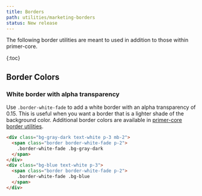 ```yaml
---
title: Borders
path: utilities/marketing-borders
status: New release
---
```


The following border utilities are meant to used in addition to those within primer-core.

{:toc}

## Border Colors

### White border with alpha transparency

Use `.border-white-fade` to add a white border with an alpha transparency of 0.15. This is useful when you want a border that is a lighter shade of the background color. Additional border colors are available in [primer-core border utilities](..//borders/#border-colors).

```html
<div class="bg-gray-dark text-white p-3 mb-2">
  <span class="border border-white-fade p-2">
    .border-white-fade .bg-gray-dark
  </span>
</div>
<div class="bg-blue text-white p-3">
  <span class="border border-white-fade p-2">
    .border-white-fade .bg-blue
  </span>
</div>
```
